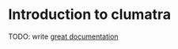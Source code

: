 # Introduction to clumatra

TODO: write [great documentation](http://jacobian.org/writing/great-documentation/what-to-write/)
